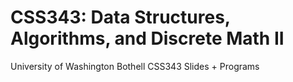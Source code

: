 # CSS343: Data Structures, Algorithms, and Discrete Math II
University of Washington Bothell CSS343 Slides + Programs
